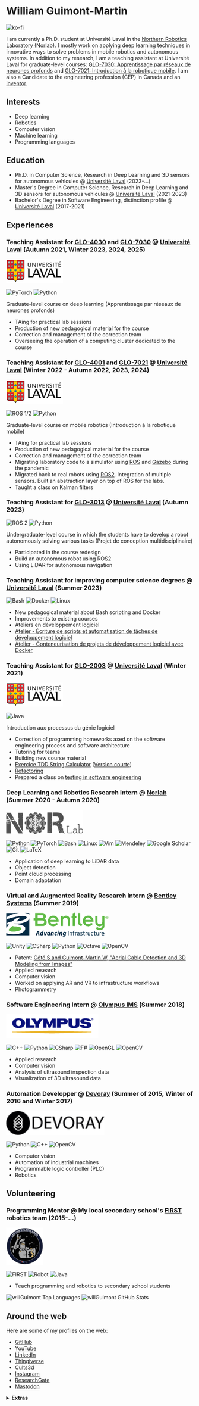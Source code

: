 # William Guimont-Martin

[![ko-fi](https://ko-fi.com/img/githubbutton_sm.svg)](https://ko-fi.com/Q5Q2VZ2VC)

I am currently a Ph.D. student at Université Laval in the [Northern Robotics Laboratory (Norlab)](https://norlab.ulaval.ca/people/w_guimont-martin/).
I mostly work on applying deep learning techniques in innovative ways to solve problems in mobile robotics and autonomous systems.
In addition to my research, I am a teaching assistant at Université Laval for graduate-level courses: [GLO-7030: Apprentissage par réseaux de neurones profonds](https://www.ulaval.ca/etudes/cours/glo-7030-apprentissage-par-reseaux-de-neurones-profonds) and [GLO-7021: Introduction à la robotique mobile](https://www.ulaval.ca/etudes/cours/glo-7021-introduction-a-la-robotique-mobile).
I am also a Candidate to the engineering profession (CEP) in Canada and an [inventor](https://scholar.google.com/citations?view_op=view_citation&hl=en&user=sZIyj3IAAAAJ&citation_for_view=sZIyj3IAAAAJ:qjMakFHDy7sC).

## Interests
- Deep learning
- Robotics
- Computer vision
- Machine learning
- Programming languages

## Education
- Ph.D. in Computer Science, Research in Deep Learning and 3D sensors for autonomous vehicules @ [Université Laval](https://www.ulaval.ca/) (2023-...) 
- Master's Degree in Computer Science, Research in Deep Learning and 3D sensors for autonomous vehicules @ [Université Laval](https://www.ulaval.ca/) (2021-2023) 
- Bachelor's Degree in Software Engineering, distinction profile @ [Université Laval](https://www.ulaval.ca/) (2017-2021)

## Experiences
### Teaching Assistant for [GLO-4030](https://www.ulaval.ca/etudes/cours/glo-4030-apprentissage-par-reseaux-de-neurones-profonds) and [GLO-7030](https://www.ulaval.ca/etudes/cours/glo-7030-apprentissage-par-reseaux-de-neurones-profonds) @ [Université Laval](https://www.ulaval.ca/) (Autumn 2021, Winter 2023, 2024, 2025)
<img height="64" src="https://github.com/willGuimont/willGuimont/blob/master/img/ulaval.png" />

![PyTorch](https://img.shields.io/badge/PyTorch-333?logo=pytorch&style=for-the-badge) ![Python](https://img.shields.io/badge/Python-333?logo=python&style=for-the-badge)

Graduate-level course on deep learning (Apprentissage par réseaux de neurones profonds)
- TAing for practical lab sessions
- Production of new pedagogical material for the course
- Correction and management of the correction team
- Overseeing the operation of a computing cluster dedicated to the course

### Teaching Assistant for [GLO-4001](https://www.ulaval.ca/etudes/cours/glo-4001-introduction-a-la-robotique-mobile) and [GLO-7021](https://www.ulaval.ca/etudes/cours/glo-7021-introduction-a-la-robotique-mobile) @ [Université Laval](https://www.ulaval.ca/) (Winter 2022 - Autumn 2022, 2023, 2024)
<img height="64" src="https://github.com/willGuimont/willGuimont/blob/master/img/ulaval.png" />

![ROS 1/2](https://img.shields.io/badge/ROS%202-333?logo=ROS&style=for-the-badge) ![Python](https://img.shields.io/badge/Python-333?logo=python&style=for-the-badge)

Graduate-level course on mobile robotics (Introduction à la robotique mobile)
- TAing for practical lab sessions
- Production of new pedagogical material for the course
- Correction and management of the correction team
- Migrating laboratory code to a simulator using [ROS](https://www.ros.org/) and [Gazebo](https://gazebosim.org/home) during the pandemic
- Migrated back to real robots using [ROS2](https://www.ros.org/). Integration of multiple sensors. Built an abstraction layer on top of ROS for the labs.
- Taught a class on Kalman filters

### Teaching Assistant for [GLO-3013](https://www.ulaval.ca/etudes/cours/glo-3013-projet-de-conception-multidisciplinaire) @ [Université Laval](https://www.ulaval.ca/) (Autumn 2023)
![ROS 2](https://img.shields.io/badge/ROS-333?logo=ROS&style=for-the-badge) ![Python](https://img.shields.io/badge/Python-333?logo=python&style=for-the-badge)

Undergraduate-level course in which the students have to develop a robot autonomously solving various tasks (Projet de conception multidisciplinaire)
- Participated in the course redesign
- Build an autonomous robot using ROS2
- Using LiDAR for autonomous navigation

### Teaching Assistant for improving computer science degrees @ [Université Laval](https://www.ulaval.ca/) (Summer 2023)
![Bash](https://img.shields.io/badge/Bash-333?logo=gnubash&style=for-the-badge) ![Docker](https://img.shields.io/badge/Docker-333?logo=docker&style=for-the-badge) ![Linux](https://img.shields.io/badge/Linux-333?logo=linux&style=for-the-badge)
- New pedagogical material about Bash scripting and Docker
- Improvements to existing courses
- Ateliers en développement logiciel
- [Atelier - Écriture de scripts et automatisation de tâches de développement logiciel](https://github.com/ulavalIFTGLOateliers/IFT2001-Scripting)
- [Atelier - Conteneurisation de projets de développement logiciel avec Docker](https://github.com/ulavalIFTGLOateliers/IFT2001-Docker)

### Teaching Assistant for [GLO-2003](https://www.ulaval.ca/les-etudes/cours/repertoire/detailsCours/glo-2003-introduction-aux-processus-du-genie-logiciel.html) @ [Université Laval](https://www.ulaval.ca/) (Winter 2021)
<img height="64" src="https://github.com/willGuimont/willGuimont/blob/master/img/ulaval.png" />

![Java](https://img.shields.io/badge/Java-333?logo=openjdk&style=for-the-badge)

Introduction aux processus du génie logiciel

- Correction of programming homeworks axed on the software engineering process and software architecture
- Tutoring for teams
- Building new course material
- [Exercice TDD String Calculator](https://github.com/glo2003/Exercice-TDD-string-calculator) ([Version courte](https://github.com/glo2003/Exercice-CleanCode-Refactoring-Court))
- [Refactoring](https://github.com/glo2003/Exercice-CleanCode-Refactoring)
- Prepared a class on [testing in software engineering](https://willguimont.github.io/cs/2022/03/14/tests-en-pratique.html)

### Deep Learning and Robotics Research Intern @ [Norlab](https://norlab.ulaval.ca) (Summer 2020 - Autumn 2020)
<img height="64" width="207" src="https://github.com/willGuimont/willGuimont/blob/master/img/norlab.png" />

![Python](https://img.shields.io/badge/Python-333?logo=python&style=for-the-badge) ![PyTorch](https://img.shields.io/badge/PyTorch-333?logo=pytorch&style=for-the-badge) ![Bash](https://img.shields.io/badge/Bash-333?logo=gnubash&style=for-the-badge) ![Linux](https://img.shields.io/badge/Linux-333?logo=linux&style=for-the-badge) ![Vim](https://img.shields.io/badge/Vim-333?logo=vim&style=for-the-badge) ![Mendeley](https://img.shields.io/badge/Mendeley-333?logo=mendeley&style=for-the-badge) ![Google Scholar](https://img.shields.io/badge/Google%20Scholar-333?logo=googlescholar&style=for-the-badge) ![Git](https://img.shields.io/badge/Git-333?logo=git&style=for-the-badge) ![LaTeX](https://img.shields.io/badge/LaTeX-333?logo=latex&style=for-the-badge)

- Application of deep learning to LiDAR data
- Object detection
- Point cloud processing
- Domain adaptation

### Virtual and Augmented Reality Research Intern @ [Bentley Systems](https://www.bentley.com/en) (Summer 2019)
<img height="64" width="275" src="https://github.com/willGuimont/willGuimont/blob/master/img/bentley.png" />

![Unity](https://img.shields.io/badge/Unity-333?logo=unity&style=for-the-badge) ![CSharp](https://img.shields.io/badge/C%23-333?logo=dotnet&style=for-the-badge) ![Python](https://img.shields.io/badge/Python-333?logo=python&style=for-the-badge) ![Octave](https://img.shields.io/badge/Octave-333?logo=octave&style=for-the-badge) ![OpenCV](https://img.shields.io/badge/OpenCV-333?logo=opencv&style=for-the-badge)

- Patent: [Côté S and Guimont-Martin W, "Aerial Cable Detection and 3D Modeling from Images"](https://patents.google.com/patent/US11521357B1/en)
- Applied research
- Computer vision
- Worked on applying AR and VR to infrastructure workflows
- Photogrammetry

### Software Engineering Intern @ [Olympus IMS](https://www.olympus-ims.com/en/) (Summer 2018)
<img height="64" width="248" src="https://github.com/willGuimont/willGuimont/blob/master/img/olympus.png" />

![C++](https://img.shields.io/badge/C++-333?logo=cplusplus&style=for-the-badge) ![Python](https://img.shields.io/badge/Python-333?logo=python&style=for-the-badge) ![CSharp](https://img.shields.io/badge/C%23-333?logo=dotnet&style=for-the-badge) ![F#](https://img.shields.io/badge/F%23-333?logo=fsharp&style=for-the-badge) ![OpenGL](https://img.shields.io/badge/OpenGL-333?logo=opengl&style=for-the-badge) ![OpenCV](https://img.shields.io/badge/OpenCV-333?logo=opencv&style=for-the-badge)

- Applied research
- Computer vision
- Analysis of ultrasound inspection data
- Visualization of 3D ultrasound data

### Automation Developper @ [Devoray](https://www.devoray.com/) (Summer of 2015, Winter of 2016 and Winter 2017)
<img height="64" width="264" src="https://github.com/willGuimont/willGuimont/blob/master/img/devoray.webp" />

![Python](https://img.shields.io/badge/Python-333?logo=python&style=for-the-badge) ![C++](https://img.shields.io/badge/C++-333?logo=cplusplus&style=for-the-badge) ![OpenCV](https://img.shields.io/badge/OpenCV-333?logo=opencv&style=for-the-badge)

- Computer vision
- Automation of industrial machines
- Programmable logic controller (PLC)
- Robotics

## Volunteering
### Programming Mentor @ My local secondary school's [FIRST](https://www.firstinspires.org/robotics/frc) robotics team (2015-...)
<img height="100" width="100" src="https://github.com/willGuimont/willGuimont/blob/master/img/chevaliers.jpg" />

![FIRST](https://img.shields.io/badge/FIRST-333?logo=first&style=for-the-badge) ![Robot](https://img.shields.io/badge/Robotics-333?logo=probot&style=for-the-badge) ![Java](https://img.shields.io/badge/Java-333?logo=openjdk&style=for-the-badge)

- Teach programming and robotics to secondary school students

![willGuimont Top Languages](https://github-readme-stats.vercel.app/api/top-langs/?username=willGuimont&langs_count=10&layout=compact&hide=jupyter+notebook,scss,html,cmake,makefile&theme=radical)
![willGuimont GitHub Stats](https://github-readme-stats.vercel.app/api?username=willGuimont&count_private=true&theme=radical&show_icons=true)

## Around the web

Here are some of my profiles on the web:

- [GitHub](https://github.com/willGuimont)
- [YouTube](https://www.youtube.com/@willGuimont)
- [LinkedIn](https://www.linkedin.com/in/william-guimont-martin/)
- [Thingiverse](https://www.thingiverse.com/wigum/designs)
- [Cults3d](https://cults3d.com/en/users/wigum/)
- [Instagram](https://www.instagram.com/wilguimont/)
- [ResearchGate](https://www.researchgate.net/profile/William-Guimont-Martin)
- [Mastodon](https://mastodon.social/@willGuimont)

<details id="extras">
  <summary><b>Extras</b></summary>
  <ul>
    <li>btw i use arch</li>
    <li>vim > emacs</li>
    <li>js bad</li>
    <li>rust good</li>
    <li>a monad is just a monoid in the category of endofunctors, what's the problem?</li>
  </ul>
</details>
